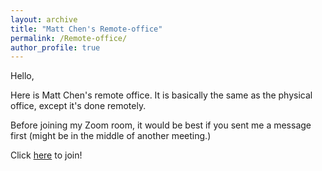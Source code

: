 ```yaml
---
layout: archive
title: "Matt Chen's Remote-office"
permalink: /Remote-office/
author_profile: true
---
```


Hello, 

Here is Matt Chen's remote office. It is basically the same as the physical office, except it's done remotely. 

Before joining my Zoom room, it would be best if you sent me a message first (might be in the middle of another meeting.)

Click <a href="https://www.phys.ntu.edu.tw/enphysics/Default.html" target="_blank">here</a> to join!
